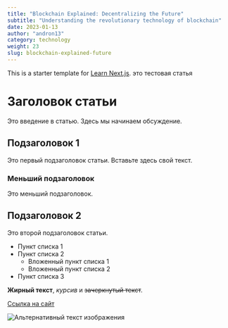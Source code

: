```yaml
---
title: "Blockchain Explained: Decentralizing the Future"
subtitle: "Understanding the revolutionary technology of blockchain"
date: 2023-01-13
author: "andron13"
category: technology
weight: 23
slug: blockchain-explained-future
---
```


This is a starter template for [Learn Next.js](https://nextjs.org/learn). это тестовая статья


# Заголовок статьи

Это введение в статью. Здесь мы начинаем обсуждение.

## Подзаголовок 1

Это первый подзаголовок статьи. Вставьте здесь свой текст.

### Меньший подзаголовок

Это меньший подзаголовок.

## Подзаголовок 2

Это второй подзаголовок статьи.

- Пункт списка 1
- Пункт списка 2
    - Вложенный пункт списка 1
    - Вложенный пункт списка 2
- Пункт списка 3

**Жирный текст**, *курсив* и ~~зачеркнутый текст~~.

[Ссылка на сайт](https://example.com)

![Альтернативный текст изображения](/path/to/image.jpg)
